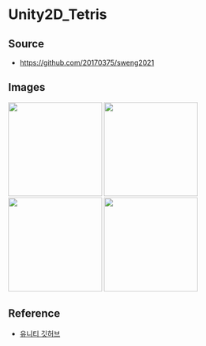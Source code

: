 # Unity2D_Tetris

## Source
+ https://github.com/20170375/sweng2021

## Images
<img src="https://user-images.githubusercontent.com/62216628/124819426-349a6c00-dfa7-11eb-8bc6-b744ea7aed88.PNG" width="190px"> <img src="https://user-images.githubusercontent.com/62216628/124819516-50057700-dfa7-11eb-8eb6-7986eb04b6d3.PNG" width="190px"> <img src="https://user-images.githubusercontent.com/62216628/124819568-5d226600-dfa7-11eb-8a98-f8602c7fbbd8.PNG" width="190px"> <img src="https://user-images.githubusercontent.com/62216628/124819596-64e20a80-dfa7-11eb-932c-60115390c73f.PNG" width="190px">

## Reference
+ [유니티 깃허브](https://morm.tistory.com/246)
